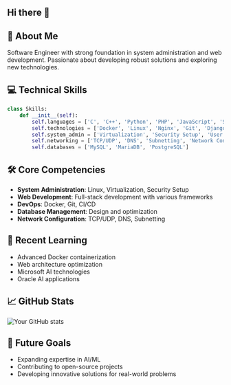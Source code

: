 
## Hi there 👋

## 💫 About Me
Software Engineer with strong foundation in system administration and web development. Passionate about developing robust solutions and exploring new technologies.

## 💻 Technical Skills

```python
class Skills:
    def __init__(self):
        self.languages = ['C', 'C++', 'Python', 'PHP', 'JavaScript', 'SQL']
        self.technologies = ['Docker', 'Linux', 'Nginx', 'Git', 'Django', 'React']
        self.system_admin = ['Virtualization', 'Security Setup', 'User Management']
        self.networking = ['TCP/UDP', 'DNS', 'Subnetting', 'Network Configuration']
        self.databases = ['MySQL', 'MariaDB', 'PostgreSQL']
```

## 🛠 Core Competencies
- **System Administration**: Linux, Virtualization, Security Setup
- **Web Development**: Full-stack development with various frameworks
- **DevOps**: Docker, Git, CI/CD
- **Database Management**: Design and optimization
- **Network Configuration**: TCP/UDP, DNS, Subnetting

## 🌱 Recent Learning
- Advanced Docker containerization
- Web architecture optimization
- Microsoft AI technologies
- Oracle AI applications


## 📈 GitHub Stats
![Your GitHub stats](https://github-readme-stats.vercel.app/api?username=48d31kh413k&show_icons=true&theme=radical)


## 🎯 Future Goals
- Expanding expertise in AI/ML
- Contributing to open-source projects
- Developing innovative solutions for real-world problems


